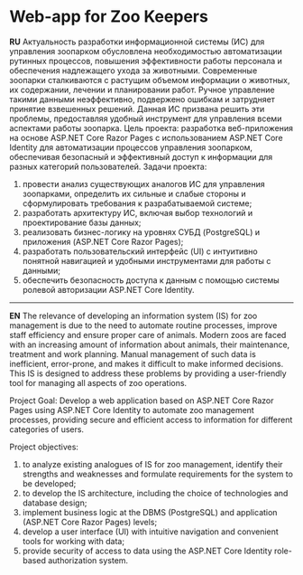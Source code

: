 # Web-app for Zoo Keepers
**RU**
Актуальность разработки информационной системы (ИС) для управления зоопарком обусловлена необходимостью автоматизации рутинных процессов, повышения эффективности работы персонала и обеспечения надлежащего ухода за животными. Современные зоопарки сталкиваются с растущим объемом информации о животных, их содержании, лечении и планировании работ. Ручное управление такими данными неэффективно, подвержено ошибкам и затрудняет принятие взвешенных решений. Данная ИС призвана решить эти проблемы, предоставляя удобный инструмент для управления всеми аспектами работы зоопарка. 
Цель проекта: разработка веб-приложения на основе ASP.NET Core Razor Pages с использованием ASP.NET Core Identity для автоматизации процессов управления зоопарком, обеспечивая безопасный и эффективный доступ к информации для разных категорий пользователей.
Задачи проекта: 
1)	провести анализ существующих аналогов ИС для управления зоопарками, определить их сильные и слабые стороны и сформулировать требования к разрабатываемой системе; 
2)	разработать архитектуру ИС, включая выбор технологий и проектирование базы данных;
3)	реализовать бизнес-логику на уровнях СУБД (PostgreSQL) и приложения (ASP.NET Core Razor Pages);
4)	разработать пользовательский интерфейс (UI) с интуитивно понятной навигацией и удобными инструментами для работы с данными;
5)	обеспечить безопасность доступа к данным с помощью системы ролевой авторизации ASP.NET Core Identity.
______________________________________________________________________________________________________________________________
**EN**
The relevance of developing an information system (IS) for zoo management is due to the need to automate routine processes, improve staff efficiency and ensure proper care of animals. Modern zoos are faced with an increasing amount of information about animals, their maintenance, treatment and work planning. Manual management of such data is inefficient, error-prone, and makes it difficult to make informed decisions. This IS is designed to address these problems by providing a user-friendly tool for managing all aspects of zoo operations. 

Project Goal: Develop a web application based on ASP.NET Core Razor Pages using ASP.NET Core Identity to automate zoo management processes, providing secure and efficient access to information for different categories of users.

Project objectives: 
1) to analyze existing analogues of IS for zoo management, identify their strengths and weaknesses and formulate requirements for the system to be developed; 
3) to develop the IS architecture, including the choice of technologies and database design;
4) implement business logic at the DBMS (PostgreSQL) and application (ASP.NET Core Razor Pages) levels;
5) develop a user interface (UI) with intuitive navigation and convenient tools for working with data;
6) provide security of access to data using the ASP.NET Core Identity role-based authorization system. 
